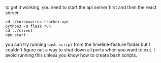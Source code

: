 to get it working, you need to start the api server first and then the react server

```
cd ./coronavirus-tracker-api
python3 -m flask run
cd ../client
npm start
```

you can try running `bash script` from the timeline-feature folder but I couldn't figure out a way to shut down all ports when you want to exit. I avoid running this unless you know how to create bash scripts.